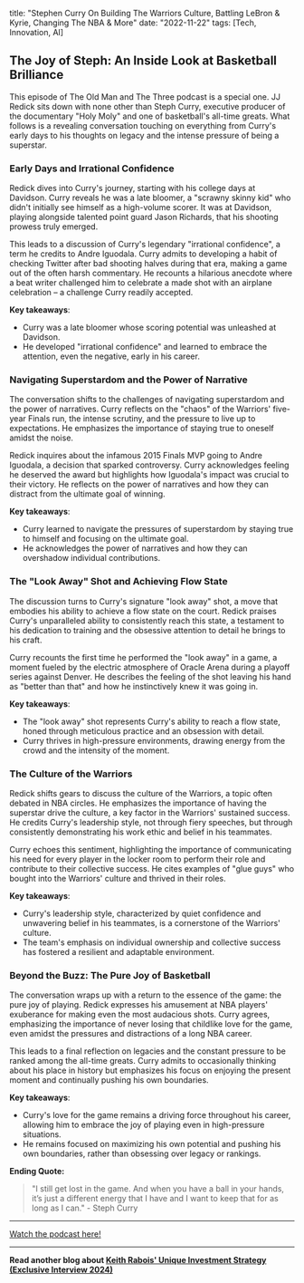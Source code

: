 

title: "Stephen Curry On Building The Warriors Culture, Battling LeBron & Kyrie, Changing The NBA & More"
date: "2022-11-22"
tags: [Tech, Innovation, AI]


## The Joy of Steph: An Inside Look at Basketball Brilliance

This episode of The Old Man and The Three podcast is a special one. JJ Redick sits down with none other than Steph Curry, executive producer of the documentary "Holy Moly" and one of basketball's all-time greats. What follows is a revealing conversation touching on everything from Curry's early days to his thoughts on legacy and the intense pressure of being a superstar.

### Early Days and Irrational Confidence

Redick dives into Curry's journey, starting with his college days at Davidson. Curry reveals he was a late bloomer, a "scrawny skinny kid" who didn't initially see himself as a high-volume scorer. It was at Davidson, playing alongside talented point guard Jason Richards, that his shooting prowess truly emerged.

This leads to a discussion of Curry's legendary "irrational confidence", a term he credits to Andre Iguodala. Curry admits to developing a habit of checking Twitter after bad shooting halves during that era, making a game out of the often harsh commentary. He recounts a hilarious anecdote where a beat writer challenged him to celebrate a made shot with an airplane celebration – a challenge Curry readily accepted.

**Key takeaways**:

* Curry was a late bloomer whose scoring potential was unleashed at Davidson.
* He developed "irrational confidence" and learned to embrace the attention, even the negative, early in his career.

### Navigating Superstardom and the Power of Narrative

The conversation shifts to the challenges of navigating superstardom and the power of narratives. Curry reflects on the "chaos" of the Warriors' five-year Finals run, the intense scrutiny, and the pressure to live up to expectations. He emphasizes the importance of staying true to oneself amidst the noise.

Redick inquires about the infamous 2015 Finals MVP going to Andre Iguodala, a decision that sparked controversy. Curry acknowledges feeling he deserved the award but highlights how Iguodala's impact was crucial to their victory. He reflects on the power of narratives and how they can distract from the ultimate goal of winning.

**Key takeaways**:

* Curry learned to navigate the pressures of superstardom by staying true to himself and focusing on the ultimate goal.
* He acknowledges the power of narratives and how they can overshadow individual contributions.

### The "Look Away" Shot and Achieving Flow State

The discussion turns to Curry's signature "look away" shot, a move that embodies his ability to achieve a flow state on the court.  Redick praises Curry's unparalleled ability to consistently reach this state, a testament to his dedication to training and the obsessive attention to detail he brings to his craft.

Curry recounts the first time he performed the "look away" in a game, a moment fueled by the electric atmosphere of Oracle Arena during a playoff series against Denver. He describes the feeling of the shot leaving his hand as "better than that" and how he instinctively knew it was going in.

**Key takeaways**:

* The "look away" shot represents Curry's ability to reach a flow state, honed through meticulous practice and an obsession with detail.
* Curry thrives in high-pressure environments, drawing energy from the crowd and the intensity of the moment.

### The Culture of the Warriors

Redick shifts gears to discuss the culture of the Warriors, a topic often debated in NBA circles. He emphasizes the importance of having the superstar drive the culture, a key factor in the Warriors' sustained success. He credits Curry's leadership style, not through fiery speeches, but through consistently demonstrating his work ethic and belief in his teammates.

Curry echoes this sentiment, highlighting the importance of communicating his need for every player in the locker room to perform their role and contribute to their collective success. He cites examples of "glue guys" who bought into the Warriors' culture and thrived in their roles.

**Key takeaways**:

* Curry's leadership style, characterized by quiet confidence and unwavering belief in his teammates, is a cornerstone of the Warriors' culture.
* The team's emphasis on individual ownership and collective success has fostered a resilient and adaptable environment.

### Beyond the Buzz: The Pure Joy of Basketball

The conversation wraps up with a return to the essence of the game: the pure joy of playing. Redick expresses his amusement at NBA players' exuberance for making even the most audacious shots.  Curry agrees, emphasizing the importance of never losing that childlike love for the game, even amidst the pressures and distractions of a long NBA career.

This leads to a final reflection on legacies and the constant pressure to be ranked among the all-time greats. Curry admits to occasionally thinking about his place in history but emphasizes his focus on enjoying the present moment and continually pushing his own boundaries.

**Key takeaways**:

* Curry's love for the game remains a driving force throughout his career, allowing him to embrace the joy of playing even in high-pressure situations.
* He remains focused on maximizing his own potential and pushing his own boundaries, rather than obsessing over legacy or rankings.

**Ending Quote:**

>  "I still get lost in the game. And when you have a ball in your hands, it’s just a different energy that I have and I want to keep that for as long as I can." - Steph Curry

---

<a href="https://youtube.com/watch?v=-I8D7tQwnJA" target="_blank">Watch the podcast here!</a>


---

**Read another blog about [Keith Rabois' Unique Investment Strategy (Exclusive Interview 2024)](./20240430-keithrabois-rexsalisbury)**
